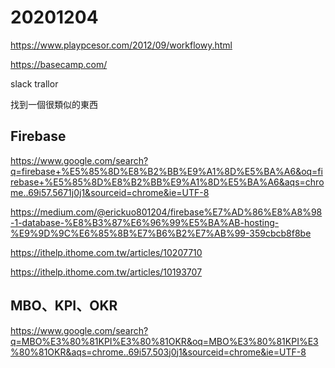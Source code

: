 # 20201204

<https://www.playpcesor.com/2012/09/workflowy.html>

<https://basecamp.com/>

slack trallor

找到一個很類似的東西

## Firebase

<https://www.google.com/search?q=firebase+%E5%85%8D%E8%B2%BB%E9%A1%8D%E5%BA%A6&oq=firebase+%E5%85%8D%E8%B2%BB%E9%A1%8D%E5%BA%A6&aqs=chrome..69i57.5671j0j1&sourceid=chrome&ie=UTF-8>

<https://medium.com/@erickuo801204/firebase%E7%AD%86%E8%A8%98-1-database-%E8%B3%87%E6%96%99%E5%BA%AB-hosting-%E9%9D%9C%E6%85%8B%E7%B6%B2%E7%AB%99-359cbcb8f8be>

<https://ithelp.ithome.com.tw/articles/10207710>

<https://ithelp.ithome.com.tw/articles/10193707>

## MBO、KPI、OKR

<https://www.google.com/search?q=MBO%E3%80%81KPI%E3%80%81OKR&oq=MBO%E3%80%81KPI%E3%80%81OKR&aqs=chrome..69i57.503j0j1&sourceid=chrome&ie=UTF-8>


